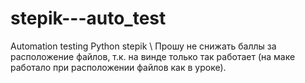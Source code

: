 # stepik---auto_test
Automation testing Python stepik
\ 
Прошу не снижать баллы за расположение файлов, т.к. на винде только так работает (на маке работало при расположении файлов как в уроке).
